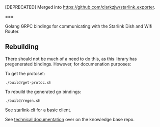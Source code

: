[DEPRECATED] Merged into https://github.com/clarkzjw/starlink_exporter.

===

Golang GRPC bindings for communicating with the Starlink Dish and Wifi Router. 

## Rebuilding
There should not be much of a need to do this, as this library has pregenerated bindings. However, for documenation purposes:

To get the protoset:
```
./build/get-protoc.sh 
```

To rebuild the generated go bindings:
```
./build/regen.sh
```

See [starlink-cli](https://github.com/starlink-community/starlink-cli) for a basic client.

See [technical documentation](https://github.com/starlink-community/knowledge-base/wiki) over on the knowledge base repo. 
